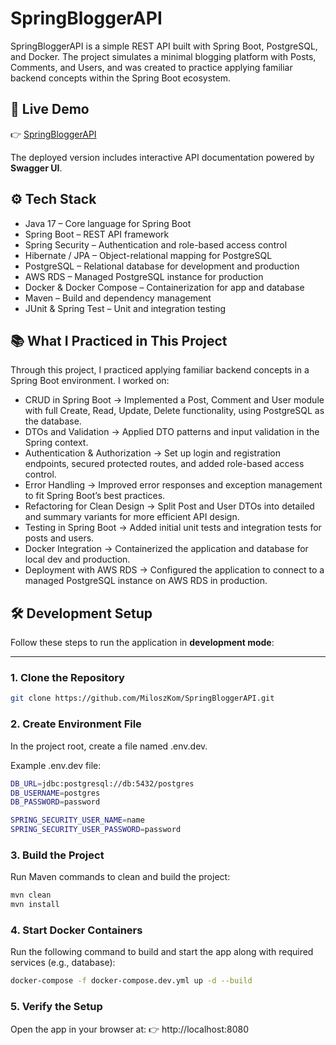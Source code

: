 # SpringBloggerAPI

SpringBloggerAPI is a simple REST API built with Spring Boot, PostgreSQL, and Docker.
The project simulates a minimal blogging platform with Posts, Comments, and Users, and was created to practice applying familiar backend concepts within the Spring Boot ecosystem.

## 🚀 Live Demo
👉 [SpringBloggerAPI](https://springblogger-app-latest.onrender.com/swagger-ui/index.html)

The deployed version includes interactive API documentation powered by **Swagger UI**. 

## ⚙️ Tech Stack
* Java 17 – Core language for Spring Boot
* Spring Boot – REST API framework
* Spring Security – Authentication and role-based access control
* Hibernate / JPA – Object-relational mapping for PostgreSQL
* PostgreSQL – Relational database for development and production
* AWS RDS – Managed PostgreSQL instance for production
* Docker & Docker Compose – Containerization for app and database
* Maven – Build and dependency management
* JUnit & Spring Test – Unit and integration testing

## 📚 What I Practiced in This Project

Through this project, I practiced applying familiar backend concepts in a Spring Boot environment. I worked on:

* CRUD in Spring Boot → Implemented a Post, Comment and User module with full Create, Read, Update, Delete functionality, using PostgreSQL as the database.
* DTOs and Validation → Applied DTO patterns and input validation in the Spring context.
* Authentication & Authorization → Set up login and registration endpoints, secured protected routes, and added role-based access control.
* Error Handling → Improved error responses and exception management to fit Spring Boot’s best practices.
* Refactoring for Clean Design → Split Post and User DTOs into detailed and summary variants for more efficient API design.
* Testing in Spring Boot → Added initial unit tests and integration tests for posts and users.
* Docker Integration → Containerized the application and database for local dev and production.
* Deployment with AWS RDS → Configured the application to connect to a managed PostgreSQL instance on AWS RDS in production.

## 🛠️ Development Setup

Follow these steps to run the application in **development mode**:

---

### 1. Clone the Repository
```bash
git clone https://github.com/MiloszKom/SpringBloggerAPI.git
```

### 2. Create Environment File
In the project root, create a file named .env.dev.

Example .env.dev file:
```bash
DB_URL=jdbc:postgresql://db:5432/postgres
DB_USERNAME=postgres
DB_PASSWORD=password

SPRING_SECURITY_USER_NAME=name
SPRING_SECURITY_USER_PASSWORD=password
```


### 3. Build the Project

Run Maven commands to clean and build the project:

```bash
mvn clean
mvn install
```


### 4. Start Docker Containers

Run the following command to build and start the app along with required services (e.g., database):
```bash
docker-compose -f docker-compose.dev.yml up -d --build
```

### 5. Verify the Setup

Open the app in your browser at:
👉 http://localhost:8080

